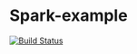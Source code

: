 # Spark-example



[![Build Status](https://travis-ci.org/vishnu667/spark-example.svg)](https://travis-ci.org/vishnu667/spark-example)
